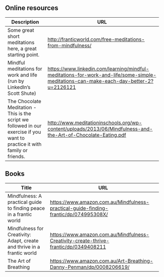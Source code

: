 ## Online resources
Description | URL
--- | ---
Some great short meditations here, a great starting point. | http://franticworld.com/free-meditations-from-mindfulness/
Mindful meditations for work and life (run by LinkedIn’s Scott Shute) | https://www.linkedin.com/learning/mindful-meditations-for-work-and-life/some-simple-meditations-can-make-each-day-better-2?u=2126121
The Chocolate Meditation - This is the script we followed in our exercise if you want to practice it with family or friends. | http://www.meditationinschools.org/wp-content/uploads/2013/06/Mindfulness-and-the-Art-of-Chocolate-Eating.pdf

## Books
Title | URL
--- | --- 
Mindfulness: A practical guide to finding peace in a frantic world | https://www.amazon.com.au/Mindfulness-practical-guide-finding-frantic/dp/074995308X/
Mindfulness for Creativity: Adapt, create and thrive in a frantic world | https://www.amazon.com.au/Mindfulness-Creativity-create-thrive-frantic/dp/0349408211
The Art of Breathing | https://www.amazon.com.au/Art-Breathing-Danny-Penman/dp/0008206619/

